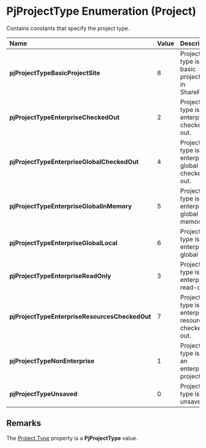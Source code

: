 
# PjProjectType Enumeration (Project)

Contains constants that specify the project type.



|**Name**|**Value**|**Description**|
|:-----|:-----|:-----|
| **pjProjectTypeBasicProjectSite**|8|Project type is a basic project site in SharePoint.|
| **pjProjectTypeEnterpriseCheckedOut**|2|Project type is enterprise checked out.|
| **pjProjectTypeEnterpriseGlobalCheckedOut**|4|Project type is enterprise global checked out.|
| **pjProjectTypeEnterpriseGlobalInMemory**|5|Project type is enterprise global in memory.|
| **pjProjectTypeEnterpriseGlobalLocal**|6|Project type is enterprise global local.|
| **pjProjectTypeEnterpriseReadOnly**|3|Project type is enterprise read-only.|
| **pjProjectTypeEnterpriseResourcesCheckedOut**|7|Project type is enterprise resources checked out.|
| **pjProjectTypeNonEnterprise**|1|Project type is not an enterprise project.|
| **pjProjectTypeUnsaved**|0|Project type is unsaved.|

## Remarks

The  [Project.Type](13393b8e-283d-d816-283e-f363b83eac91.md) property is a **PjProjectType** value.

